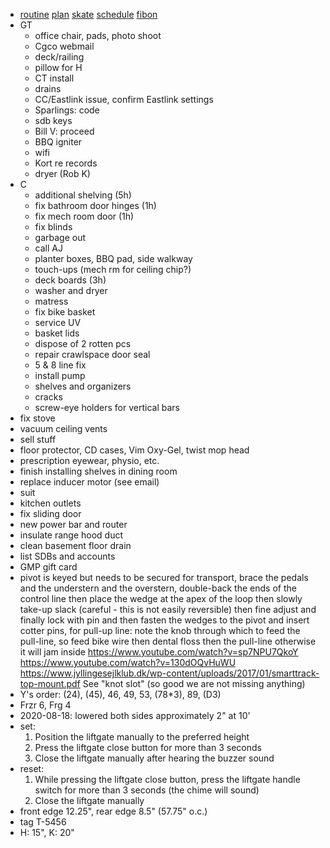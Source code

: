 - [routine](routine.md) [plan](plan.html) [skate](https://www.haltonhills.ca/simpletrack) [schedule](schedule.html) [fibon](fibon.html)
- GT
  - office chair, pads, photo shoot
  - Cgco webmail
  - deck/railing
  - pillow for H
  - CT install
  - drains
  - CC/Eastlink issue, confirm Eastlink settings
  - Sparlings: code
  - sdb keys
  - Bill V: proceed
  - BBQ igniter
  - wifi
  - Kort re records
  - dryer (Rob K)
- C
  - additional shelving (5h)
  - fix bathroom door hinges (1h)
  - fix mech room door (1h)
  - fix blinds
  - garbage out
  - call AJ
  - planter boxes, BBQ pad, side walkway
  - touch-ups (mech rm for ceiling chip?)
  - deck boards (3h)
  - washer and dryer
  - matress
  - fix bike basket
  - service UV
  - basket lids
  - dispose of 2 rotten pcs
  - repair crawlspace door seal
  - 5 & 8 line fix
  - install pump
  - shelves and organizers
  - cracks
  - screw-eye holders for vertical bars
- fix stove
- vacuum ceiling vents
- sell stuff
- floor protector, CD cases, Vim Oxy-Gel, twist mop head
- prescription eyewear, physio, etc.
- finish installing shelves in dining room
- replace inducer motor (see email)
- suit
- kitchen outlets
- fix sliding door
- new power bar and router
- insulate range hood duct
- clean basement floor drain
- list SDBs and accounts
- GMP gift card
- pivot is keyed but needs to be secured for transport, brace the pedals and the understern and the overstern, double-back the ends of the control line then place the wedge at the apex of the loop then slowly take-up slack (careful - this is not easily reversible) then fine adjust and finally lock with pin and then fasten the wedges to the pivot and insert cotter pins, for pull-up line: note the knob through which to feed the pull-line, so feed bike wire then dental floss then the pull-line otherwise it will jam inside https://www.youtube.com/watch?v=sp7NPU7QkoY https://www.youtube.com/watch?v=130dOQvHuWU https://www.jyllingesejlklub.dk/wp-content/uploads/2017/01/smarttrack-top-mount.pdf See "knot slot" (so good we are not missing anything)
- Y's order: (24), (45), 46, 49, 53, (78*3), 89, (D3)
- Frzr 6, Frg 4
- 2020-08-18: lowered both sides approximately 2" at 10'
- set:
  1. Position the liftgate manually to the preferred height
  1. Press the liftgate close button for more than 3 seconds
  1. Close the liftgate manually after hearing the buzzer sound
- reset:
  1. While pressing the liftgate close button, press the liftgate handle switch for more than 3 seconds (the chime will sound)
  1. Close the liftgate manually
- front edge 12.25", rear edge 8.5" (57.75" o.c.)
- tag T-5456
- H: 15", K: 20"
